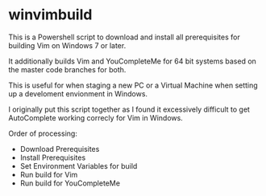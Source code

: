 # winvimbuild

This is a Powershell script to download and install all prerequisites for building Vim on Windows 7 or later.

It additionally builds Vim and YouCompleteMe for 64 bit systems based on the master code branches for both. 

This is useful for when staging a new PC or a Virtual Machine when setting up a develoment envionment in Windows.

I originally put this script together as I found it excessively difficult to get AutoComplete working correcly for Vim in Windows.

Order of processing:

- Download Prerequisites
- Install Prerequisites
- Set Environment Variables for build
- Run build for Vim
- Run build for YouCompleteMe



